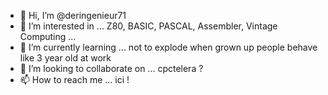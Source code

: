 - 👋 Hi, I’m @deringenieur71
- 👀 I’m interested in ... Z80, BASIC, PASCAL, Assembler, Vintage Computing ...
- 🌱 I’m currently learning ... not to explode when grown up people behave like 3 year old at work
- 💞️ I’m looking to collaborate on ... cpctelera ?
- 📫 How to reach me ... ici !

<!---
deringenieur71/deringenieur71 is a ✨ special ✨ repository because its `README.md` (this file) appears on your GitHub profile.
You can click the Preview link to take a look at your changes.
--->
